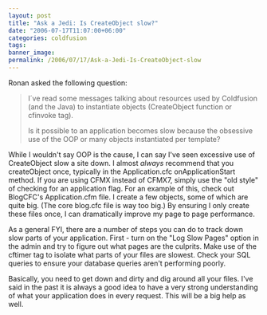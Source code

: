 ```yaml
---
layout: post
title: "Ask a Jedi: Is CreateObject slow?"
date: "2006-07-17T11:07:00+06:00"
categories: coldfusion 
tags: 
banner_image: 
permalink: /2006/07/17/Ask-a-Jedi-Is-CreateObject-slow
---
```


Ronan asked the following question:

<blockquote>
I´ve read some messages talking about resources used by Coldfusion (and the Java) to instantiate objects (CreateObject function or cfinvoke tag).

Is it possible to an application becomes slow because the obsessive use of the OOP or many objects instantiated per template?
</blockquote>

While I wouldn't say OOP is the cause, I can say I've seen excessive use of CreateObject slow a site down. I almost <i>always</i> recommend that you createObject once, typically in the Application.cfc onApplicationStart method. If you are using CFMX instead of CFMX7, simply use the "old style" of checking for an application flag. For an example of this, check out <a hrer="http://www.blogcfc.com">BlogCFC</a>'s Application.cfm file. I create a few objects, some of which are quite big. (The core blog.cfc file is way too big.) By ensuring I only create these files once, I can dramatically improve my page to page performance.

As a general FYI, there are a number of steps you can do to track down slow parts of your application. First - turn on the "Log Slow Pages" option in the admin and try to figure out what pages are the culprits. Make use of the cftimer tag to isolate what parts of your files are slowest. Check your SQL queries to ensure your database queries aren't performing poorly. 

Basically, you need to get down and dirty and dig around all your files. I've said in the past it is always a good idea to have a very strong understanding of what your application does in every request. This will be a big help as well.